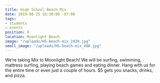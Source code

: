 ```yaml
---
title: High School Beach Mix
date: 2019-08-25 16:30:00 -07:00
tags:
- students
- events
position: 0
location: Moonlight Beach
image: "/uploads/HS-beach-mix_1920.jpg"
small_image: "/uploads/HS-beach-mix_480.jpg"
---
```


We’re taking Mix to Moonlight Beach! We will be surfing, swimming, mattress surfing, playing beach games and eating dinner. Hang with us for the entire time or even just a couple of hours. $5 gets you snacks, drinks, and pizza.